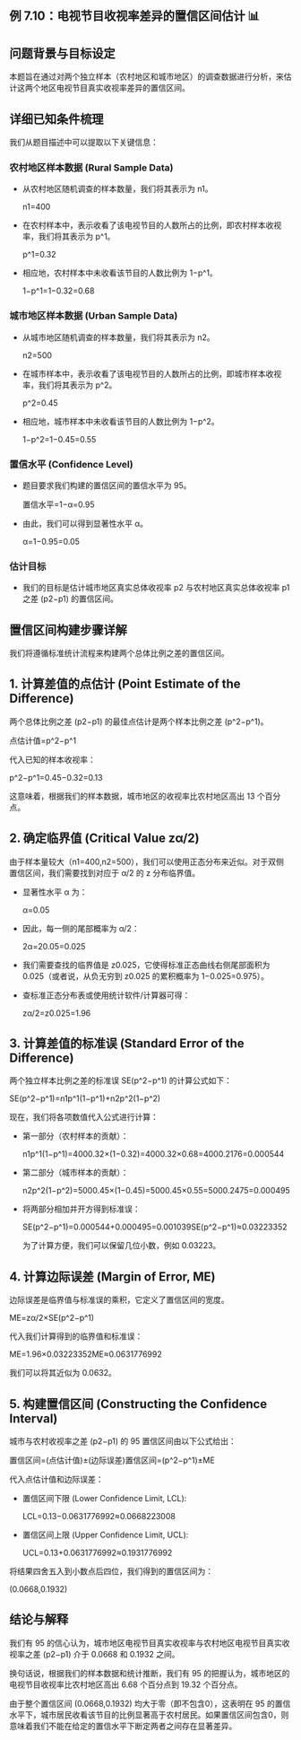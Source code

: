 ## 例 7.10：电视节目收视率差异的置信区间估计 📊

## 问题背景与目标设定

本题旨在通过对两个独立样本（农村地区和城市地区）的调查数据进行分析，来估计这两个地区电视节目真实收视率差异的置信区间。

## 详细已知条件梳理

我们从题目描述中可以提取以下关键信息：

### 农村地区样本数据 (Rural Sample Data)

- 从农村地区随机调查的样本数量，我们将其表示为 n1​。  
    
    n1​=400
- 在农村样本中，表示收看了该电视节目的人数所占的比例，即农村样本收视率，我们将其表示为 p^​1​。  
    
    p^​1​=0.32
- 相应地，农村样本中未收看该节目的人数比例为 1−p^​1​。  
    
    1−p^​1​=1−0.32=0.68

### 城市地区样本数据 (Urban Sample Data)

- 从城市地区随机调查的样本数量，我们将其表示为 n2​。  
    
    n2​=500
- 在城市样本中，表示收看了该电视节目的人数所占的比例，即城市样本收视率，我们将其表示为 p^​2​。  
    
    p^​2​=0.45
- 相应地，城市样本中未收看该节目的人数比例为 1−p^​2​。  
    
    1−p^​2​=1−0.45=0.55

### 置信水平 (Confidence Level)

- 题目要求我们构建的置信区间的置信水平为 95。  
    
    置信水平=1−α=0.95
- 由此，我们可以得到显著性水平 α。  
    
    α=1−0.95=0.05

### 估计目标

- 我们的目标是估计城市地区真实总体收视率 p2​ 与农村地区真实总体收视率 p1​ 之差 (p2​−p1​) 的置信区间。
    

## 置信区间构建步骤详解

我们将遵循标准统计流程来构建两个总体比例之差的置信区间。

## 1. 计算差值的点估计 (Point Estimate of the Difference)

两个总体比例之差 (p2​−p1​) 的最佳点估计是两个样本比例之差 (p^​2​−p^​1​)。  

点估计值=p^​2​−p^​1​

代入已知的样本收视率：

p^​2​−p^​1​=0.45−0.32=0.13

这意味着，根据我们的样本数据，城市地区的收视率比农村地区高出 13 个百分点。

## 2. 确定临界值 (Critical Value zα/2​)

由于样本量较大（n1​=400,n2​=500），我们可以使用正态分布来近似。对于双侧置信区间，我们需要找到对应于 α/2 的 z 分布临界值。

- 显著性水平 α 为：  
    
    α=0.05
- 因此，每一侧的尾部概率为 α/2：  
    
    2α​=20.05​=0.025
- 我们需要查找的临界值是 z0.025​，它使得标准正态曲线右侧尾部面积为 0.025（或者说，从负无穷到 z0.025​ 的累积概率为 1−0.025=0.975）。
    
- 查标准正态分布表或使用统计软件/计算器可得：  
    
    zα/2​=z0.025​=1.96

## 3. 计算差值的标准误 (Standard Error of the Difference)

两个独立样本比例之差的标准误 SE(p^​2​−p^​1​)​ 的计算公式如下：  

SE(p^​2​−p^​1​)​=n1​p^​1​(1−p^​1​)​+n2​p^​2​(1−p^​2​)​​

现在，我们将各项数值代入公式进行计算：

- 第一部分（农村样本的贡献）：  
    
    n1​p^​1​(1−p^​1​)​=4000.32×(1−0.32)​=4000.32×0.68​=4000.2176​=0.000544
- 第二部分（城市样本的贡献）：  
    
    n2​p^​2​(1−p^​2​)​=5000.45×(1−0.45)​=5000.45×0.55​=5000.2475​=0.000495
- 将两部分相加并开方得到标准误：  
    
    SE(p^​2​−p^​1​)​=0.000544+0.000495​=0.001039​SE(p^​2​−p^​1​)​≈0.03223352
    
    为了计算方便，我们可以保留几位小数，例如 0.03223。
    

## 4. 计算边际误差 (Margin of Error, ME)

边际误差是临界值与标准误的乘积，它定义了置信区间的宽度。  

ME=zα/2​×SE(p^​2​−p^​1​)​

代入我们计算得到的临界值和标准误：

ME=1.96×0.03223352ME≈0.0631776992

我们可以将其近似为 0.0632。

## 5. 构建置信区间 (Constructing the Confidence Interval)

城市与农村收视率之差 (p2​−p1​) 的 95 置信区间由以下公式给出：  

置信区间=(点估计值)±(边际误差)置信区间=(p^​2​−p^​1​)±ME

代入点估计值和边际误差：

- 置信区间下限 (Lower Confidence Limit, LCL):  
    
    LCL=0.13−0.0631776992≈0.0668223008
- 置信区间上限 (Upper Confidence Limit, UCL):  
    
    UCL=0.13+0.0631776992≈0.1931776992

将结果四舍五入到小数点后四位，我们得到的置信区间为：  

(0.0668,0.1932)

## 结论与解释

我们有 95 的信心认为，城市地区电视节目真实收视率与农村地区电视节目真实收视率之差 (p2​−p1​) 介于 0.0668 和 0.1932 之间。

换句话说，根据我们的样本数据和统计推断，我们有 95 的把握认为，城市地区的电视节目收视率比农村地区高出 6.68 个百分点到 19.32 个百分点。

由于整个置信区间 (0.0668,0.1932) 均大于零（即不包含0），这表明在 95 的置信水平下，城市居民收看该节目的比例显著高于农村居民。如果置信区间包含0，则意味着我们不能在给定的置信水平下断定两者之间存在显著差异。